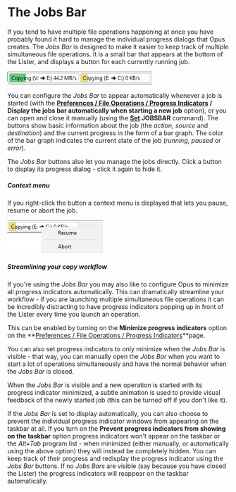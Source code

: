 # The Jobs Bar

If you tend to have multiple file operations happening at once you have probably found it hard to manage the individual progress dialogs that Opus creates. The *Jobs Bar* is designed to make it easier to keep track of multiple simultaneous file operations. It is a small bar that appears at the bottom of the Lister, and displays a button for each currently running job.

![](/Manual/images/media/13/jobs_bar.png)

You can configure the *Jobs Bar* to appear automatically whenever a job is started (with the **[Preferences / File Operations / Progress Indicators](/Manual/preferences/preferences_categories/file_operations/progress_indicators/RAEDME.md) / Display the jobs bar automatically when starting a new job** option), or you can open and close it manually (using the **[Set](/Manual/reference/command_reference/internal_commands/set.md) JOBSBAR** command). The buttons show basic information about the job (the *action*, *source* and *destination*) and the current progress in the form of a bar graph. The color of the bar graph indicates the current state of the job (*running*, *paused* or *error*).

The *Jobs Bar* buttons also let you manage the jobs directly. Click a button to display its progress dialog - click it again to hide it.

##### Context menu

If you right-click the button a context menu is displayed that lets you pause, resume or abort the job.

![](/Manual/images/media/13/jobs_bar_menu.png)

##### Streamlining your copy workflow

If you're using the *Jobs Bar* you may also like to configure Opus to minimize all progress indicators automatically. This can dramatically streamline your workflow - if you are launching multiple simultaneous file operations it can be incredibly distracting to have progress indicators popping up in front of the Lister every time you launch an operation.

This can be enabled by turning on the **Minimize progress indicators** option on the **[Preferences / File Operations / Progress Indicators](/Manual/preferences/preferences_categories/file_operations/progress_indicators/RAEDME.md)**page.

You can also set progress indicators to only minimize when the *Jobs Bar* is visible - that way, you can manually open the *Jobs Bar* when you want to start a lot of operations simultaneously and have the normal behavior when the *Jobs Bar* is closed.

When the *Jobs Bar* is visible and a new operation is started with its progress indicator minimized, a subtle animation is used to provide visual feedback of the newly started job (this can be turned off if you don't like it).

If the *Jobs Bar* is set to display automatically, you can also choose to prevent the individual progress indicator windows from appearing on the taskbar at all. If you turn on the **Prevent progress indicators from showing on the taskbar** option progress indicators won't appear on the taskbar or the *Alt+Tab* program list - when minimized (either manually, or automatically using the above option) they will instead be completely hidden. You can keep track of their progress and redisplay the progress indicator using the *Jobs Bar* buttons. If no *Jobs Bars* are visible (say because you have closed the Lister) the progress indicators will reappear on the taskbar automatically.
